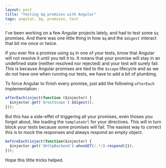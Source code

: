 ```yaml
---
layout: post
title: "Testing $q promises with Angular"
tags: angular, $q, promises, test
---
```


I've been working on a few Angular projects lately, and had to test some `$q`
promises. And there was one little thing in how `$q` and the `$digest` interact
that bit me once or twice.

If you ever fire a promise using `$q` in one of your tests, know that Angular
will not resolve it until you tell it to. It means that your promise will stay
in an undefined state (neither resolved nor rejected) and your test will surely
fail. This is because Angular promises are tied to the `$scope` lifecycle and
as we do not have one when running our tests, we have to add a bit of plumbing.

To force Angular to finish every promise, just add the following `afterEach`
implementation :

```javascript
afterEach(inject(function ($injector) {
  $injector.get('$rootScope').$digest();
}));
```

But this has a side-effet of triggering all your promises, even thoses you
forgot about, like loading the `templateUrl` for your directives. This will in
turn block your tests because some promises will fail. The easiest way to
correct this is to mock the responses and always respond an empty object.

```javascript
beforeEach(inject(function($injector) {
  $injector.get('$httpBackend').whenGET(/.*/).respond({});
}));
```

Hope this little tricks helped.
